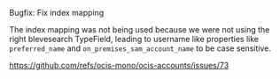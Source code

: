 Bugfix: Fix index mapping

The index mapping was not being used because we were not using the right blevesearch TypeField, leading to username like properties like `preferred_name` and `on_premises_sam_account_name` to be case sensitive.

https://github.com/refs/ocis-mono/ocis-accounts/issues/73
